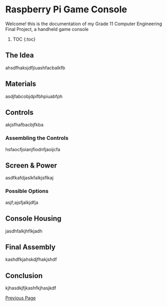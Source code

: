 # Raspberry Pi Game Console
Welcome! this is the documentation of my Grade 11 Computer Engineering Final Project, a handheld game console

1. TOC
{:toc}

## The Idea
ahsdfhaksjdfjiuashfacbalkfb

## Materials
asdjfabcobjdpifbhpiuabfph

## Controls
akjsfhafbacbjfkba

### Assembling the Controls
hsfaocfjoianjfiodnfjaoijcfa

## Screen & Power
asdfkafdjaslkfalkjsflkaj

### Possible Options
asjf;ajsfjalkjdfja

## Console Housing
jasdhfalkjhflkjadh

## Final Assembly
kashdfkjahskdjfhakjshdf

## Conclusion
kjhasdkjfjkashfkjhasjkdf

[Previous Page](./)
